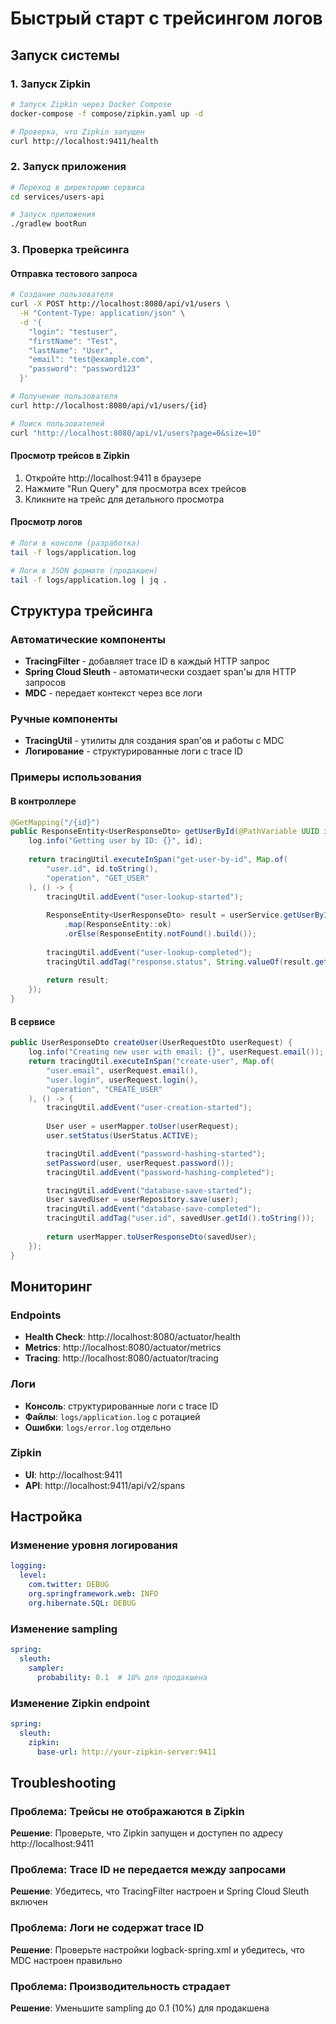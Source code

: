 # Быстрый старт с трейсингом логов

## Запуск системы

### 1. Запуск Zipkin
```bash
# Запуск Zipkin через Docker Compose
docker-compose -f compose/zipkin.yaml up -d

# Проверка, что Zipkin запущен
curl http://localhost:9411/health
```

### 2. Запуск приложения
```bash
# Переход в директорию сервиса
cd services/users-api

# Запуск приложения
./gradlew bootRun
```

### 3. Проверка трейсинга

#### Отправка тестового запроса
```bash
# Создание пользователя
curl -X POST http://localhost:8080/api/v1/users \
  -H "Content-Type: application/json" \
  -d '{
    "login": "testuser",
    "firstName": "Test",
    "lastName": "User",
    "email": "test@example.com",
    "password": "password123"
  }'

# Получение пользователя
curl http://localhost:8080/api/v1/users/{id}

# Поиск пользователей
curl "http://localhost:8080/api/v1/users?page=0&size=10"
```

#### Просмотр трейсов в Zipkin
1. Откройте http://localhost:9411 в браузере
2. Нажмите "Run Query" для просмотра всех трейсов
3. Кликните на трейс для детального просмотра

#### Просмотр логов
```bash
# Логи в консоли (разработка)
tail -f logs/application.log

# Логи в JSON формате (продакшен)
tail -f logs/application.log | jq .
```

## Структура трейсинга

### Автоматические компоненты
- **TracingFilter** - добавляет trace ID в каждый HTTP запрос
- **Spring Cloud Sleuth** - автоматически создает span'ы для HTTP запросов
- **MDC** - передает контекст через все логи

### Ручные компоненты
- **TracingUtil** - утилиты для создания span'ов и работы с MDC
- **Логирование** - структурированные логи с trace ID

### Примеры использования

#### В контроллере
```java
@GetMapping("/{id}")
public ResponseEntity<UserResponseDto> getUserById(@PathVariable UUID id) {
    log.info("Getting user by ID: {}", id);
    
    return tracingUtil.executeInSpan("get-user-by-id", Map.of(
        "user.id", id.toString(),
        "operation", "GET_USER"
    ), () -> {
        tracingUtil.addEvent("user-lookup-started");
        
        ResponseEntity<UserResponseDto> result = userService.getUserById(id)
            .map(ResponseEntity::ok)
            .orElse(ResponseEntity.notFound().build());
        
        tracingUtil.addEvent("user-lookup-completed");
        tracingUtil.addTag("response.status", String.valueOf(result.getStatusCode().value()));
        
        return result;
    });
}
```

#### В сервисе
```java
public UserResponseDto createUser(UserRequestDto userRequest) {
    log.info("Creating new user with email: {}", userRequest.email());
    return tracingUtil.executeInSpan("create-user", Map.of(
        "user.email", userRequest.email(),
        "user.login", userRequest.login(),
        "operation", "CREATE_USER"
    ), () -> {
        tracingUtil.addEvent("user-creation-started");
        
        User user = userMapper.toUser(userRequest);
        user.setStatus(UserStatus.ACTIVE);

        tracingUtil.addEvent("password-hashing-started");
        setPassword(user, userRequest.password());
        tracingUtil.addEvent("password-hashing-completed");

        tracingUtil.addEvent("database-save-started");
        User savedUser = userRepository.save(user);
        tracingUtil.addEvent("database-save-completed");
        tracingUtil.addTag("user.id", savedUser.getId().toString());
        
        return userMapper.toUserResponseDto(savedUser);
    });
}
```

## Мониторинг

### Endpoints
- **Health Check**: http://localhost:8080/actuator/health
- **Metrics**: http://localhost:8080/actuator/metrics
- **Tracing**: http://localhost:8080/actuator/tracing

### Логи
- **Консоль**: структурированные логи с trace ID
- **Файлы**: `logs/application.log` с ротацией
- **Ошибки**: `logs/error.log` отдельно

### Zipkin
- **UI**: http://localhost:9411
- **API**: http://localhost:9411/api/v2/spans

## Настройка

### Изменение уровня логирования
```yaml
logging:
  level:
    com.twitter: DEBUG
    org.springframework.web: INFO
    org.hibernate.SQL: DEBUG
```

### Изменение sampling
```yaml
spring:
  sleuth:
    sampler:
      probability: 0.1  # 10% для продакшена
```

### Изменение Zipkin endpoint
```yaml
spring:
  sleuth:
    zipkin:
      base-url: http://your-zipkin-server:9411
```

## Troubleshooting

### Проблема: Трейсы не отображаются в Zipkin
**Решение**: Проверьте, что Zipkin запущен и доступен по адресу http://localhost:9411

### Проблема: Trace ID не передается между запросами
**Решение**: Убедитесь, что TracingFilter настроен и Spring Cloud Sleuth включен

### Проблема: Логи не содержат trace ID
**Решение**: Проверьте настройки logback-spring.xml и убедитесь, что MDC настроен правильно

### Проблема: Производительность страдает
**Решение**: Уменьшите sampling до 0.1 (10%) для продакшена

